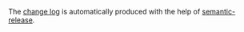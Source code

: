 The [change log](https://github.com/richardschneider/cardsJS/releases) is automatically produced with
the help of [semantic-release](https://github.com/semantic-release/semantic-release).
